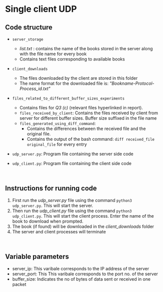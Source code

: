 # Single client UDP

## Code structure

* `server_storage`
    * *list.txt* : contains the name of the books stored in the server along with the file name for every book
    * Contains text files corresponding to available books

* `client_downloads`
    * The files downloaded by the client are stored in this folder 
    * The name  format for the downloaded file is: *"Bookname-Protocol-Process_id.txt"*

* `files_related_to_different_buffer_sizes_experiments`
    * Contains files for *Q3 (c)* (relevant files hyperlinked in report). 
    * `files_received_by_client`: Contains the files received by client from server for different buffer sizes. Buffer size suffixed in the file name
    * `files_generated_using_diff_command`: 
        * Contains the differences between the received file and the original file. 
        * Contains the output of the bash command: `diff received_file  original_file` for every entry

* `udp_server.py`: Program file containing the server side code
* `udp_client.py`: Program file containing the client side code

<br>

## Instructions for running code
1. First run the *udp_server.py* file using the command `python3 udp_server.py`. This will start the server.
2. Then run the *udp_client.py* file using the command `python3 udp_client.py`. This will start the client process. Enter the name of the book to download when prompted.
3. The book (if found) will be downloaded in the *client_downloads* folder
4. The server and client processes will terminate

<br>

## Variable parameters
* server_ip: This varibale corresponds to the IP address of the server
* server_port: This This varibale corresponds to the port no. of the server
* buffer_size: Indicates the no of bytes of data sent or received in one packet




